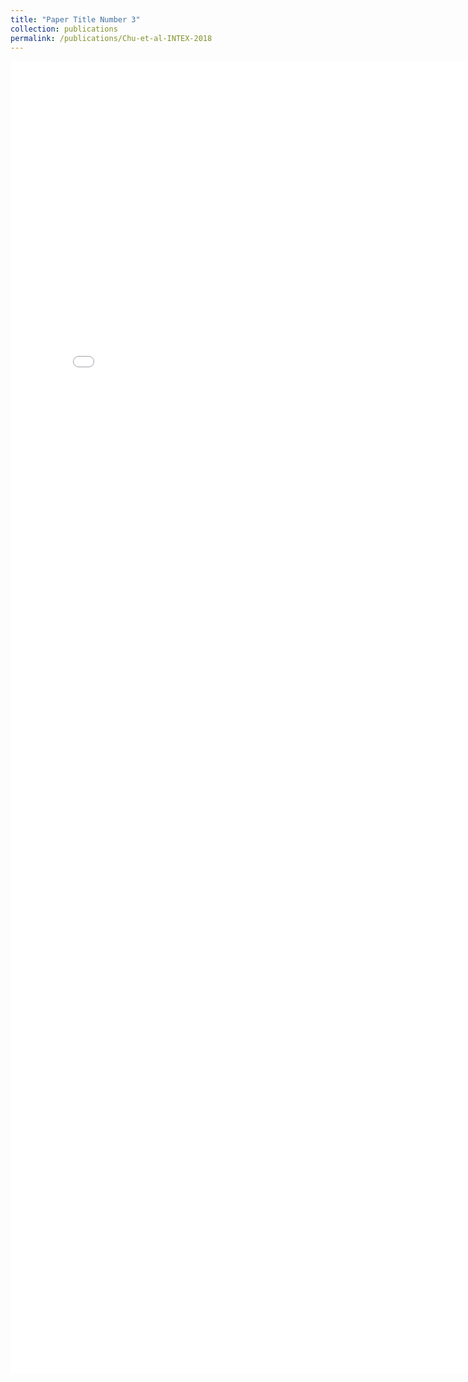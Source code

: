 ```yaml
---
title: "Paper Title Number 3"
collection: publications
permalink: /publications/Chu-et-al-INTEX-2018
---
```


<embed src="../files/Chu_et_al_INTEX_2018.pdf" width="800px" height="2100px" />
